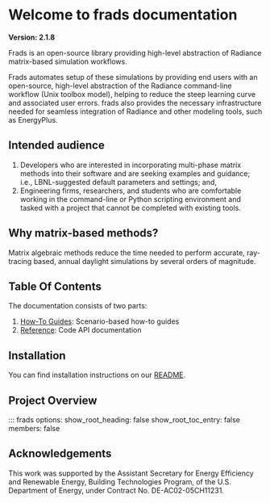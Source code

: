# Welcome to frads documentation

**Version: 2.1.8**

Frads is an open-source library providing high-level abstraction of Radiance matrix-based simulation workflows.

Frads automates setup of these simulations by providing end users with an open-source, high-level abstraction of the Radiance command-line workflow (Unix toolbox model), helping to reduce the steep learning curve and associated user errors. frads also provides the necessary infrastructure needed for seamless integration of Radiance and other modeling tools, such as EnergyPlus.

## Intended audience

1. Developers who are interested in incorporating multi-phase matrix methods into their software and are seeking examples and guidance; i.e., LBNL-suggested default parameters and settings; and,
2. Engineering firms, researchers, and students who are comfortable working in the command-line or Python scripting environment and tasked with a project that cannot be completed with existing tools.

## Why matrix-based methods?

Matrix algebraic methods reduce the time needed to perform accurate, ray-tracing based, annual daylight simulations by several orders of magnitude.

## Table Of Contents
The documentation consists of two parts:

1. [How-To Guides](how-to/index.md): Scenario-based how-to guides
2. [Reference](ref/config.md): Code API documentation

## Installation
You can find installation instructions on our [README](https://github.com/LBNL-ETA/frads#installation).

## Project Overview

::: frads
    options:
      show_root_heading: false
      show_root_toc_entry: false
      members: false



## Acknowledgements

This work was supported by the Assistant Secretary for Energy Efficiency and Renewable Energy, Building Technologies Program, of the U.S. Department of Energy, under Contract No. DE-AC02-05CH11231.

